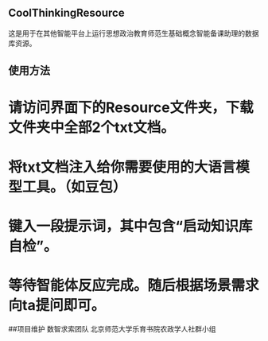 ## CoolThinkingResource
这是用于在其他智能平台上运行思想政治教育师范生基础概念智能备课助理的数据库资源。

## 使用方法
# 请访问界面下的Resource文件夹，下载文件夹中全部2个txt文档。
# 将txt文档注入给你需要使用的大语言模型工具。（如豆包）
# 键入一段提示词，其中包含“启动知识库自检”。
# 等待智能体反应完成。随后根据场景需求向ta提问即可。

##项目维护
数智求索团队
北京师范大学乐育书院农政学人社群小组
